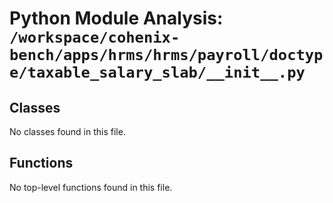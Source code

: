 # Python Module Analysis: `/workspace/cohenix-bench/apps/hrms/hrms/payroll/doctype/taxable_salary_slab/__init__.py`

## Classes

No classes found in this file.


## Functions

No top-level functions found in this file.
